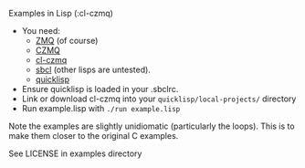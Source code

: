 Examples in Lisp (:cl-czmq)

- You need:
  - [ZMQ](zeromq.org) (of course)
  - [CZMQ](http://czmq.zeromq.org/)
  - [cl-czmq](https://github.com/lhope/cl-czmq)
  - [sbcl](http//sbcl.org) (other lisps are untested).
  - [quicklisp](http://quicklisp.org)
- Ensure quicklisp is loaded in your .sbclrc.
- Link or download cl-czmq into your `quicklisp/local-projects/` directory
- Run example.lisp with `./run example.lisp`

Note the examples are slightly unidiomatic (particularly the
loops). This is to make them closer to the original C examples.

See LICENSE in examples directory
